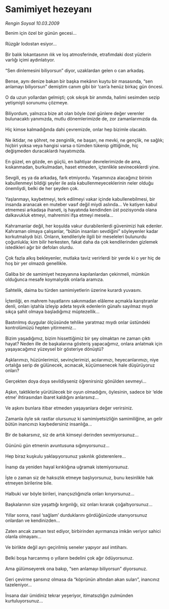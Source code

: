 # Samimiyet hezeyanı

*Rengin Soysal 10.03.2009*

<div class="taraf_structure_2col_1zq">
<div class="margen_n">



 <p>Benim için özel bir günün gecesi... <br/><br/>Rüzgâr lodostan esiyor... <br/><br/>Bir balık lokantasının ılık ve loş atmosferinde, etrafımdaki dost yüzlerin varlığı içimi aydınlatıyor. <br/><br/>“Sen dinlemesini biliyorsun” diyor, uzaklardan gelen o can arkadaş. <br/><br/>Bense, aynı denize bakan bir başka mekânın kuytu bir masasında, “sen anlamayı biliyorsun” demiştim canım gibi bir ‘can’a henüz birkaç gün öncesi. <br/><br/>O da uzun yollardan gelmişti; çok sıkışık bir anımda, halimi sesimden sezip yetişmişti sorunumu çözmeye. <br/><br/>Biliyordum, yalnızca bize ait olan böyle özel günlere değer verenler bulunacaktı yanımızda, mutlu dönemlerimizde de, zor zamanlarımızda da. <br/><br/>Hiç kimse kalmadığında dahi çevremizde, onlar hep bizimle olacaktı. <br/><br/>Ne iktidar, ne şöhret, ne zenginlik, ne başarı, ne mevki, ne gençlik, ne sağlık; hiçbiri yoksa veya hangisi varsa o tümden tükenip gittiğinde, hiç değişmeden duracaklardı hayatımızda. <br/><br/>En güzel, en gözde, en güçlü, en bahtiyar devrelerimizde de ama, kıskanmadan, burkulmadan, haset etmeden, içtenlikle sevineceklerdi yine. <br/><br/>Sevgili, eş ya da arkadaş, fark etmiyordu. Yaşamınıza alacağınız birinin kabullenmeyi bildiği şeyler ile asla kabullenmeyeceklerinin neler olduğu önemliydi, belki de her şeyden çok. <br/><br/>Yaşlanmayı, kaybetmeyi, terk edilmeyi vakar içinde kabullenebilmesi, bir insanda aranacak en muteber vasıf değil miydi aslında... Ve katiyen kabul etmemesi arkadaşa ihaneti, iş hayatında kendinden üst pozisyonda olana dalkavukluk etmeyi, mahremini ifşa etmeyi mesela... <br/><br/>Kahramanlar değil, her koşulda vakur durabilenlerdi güvenimizi hak edenler. Kahraman olmaya çalışanlar, “bütün insanları sevdiğini” söyleyenler kadar korkutmalıydı bizi. Onların, kendileriyle ilgili bir meseleleri bulunurdu çoğunlukla; kim bilir herkesten, fakat daha da çok kendilerinden gizlemek istedikleri ağır bir defoları olurdu. <br/><br/>Çok fazla alkış bekleyenler, mutlaka taviz verirlerdi bir yerde ki o yer hiç de hoş bir yer olmazdı genellikle. <br/><br/>Galiba bir de samimiyet hezeyanına kapılanlardan çekinmeli, mümkün olduğunca mesafe koymalıydık onlarla aramıza. <br/><br/>Sahtelik, daima bu türden samimiyetlerin üzerine kurardı yuvasını. <br/><br/>İçtenliği, en mahrem hayatlarını sakınmadan elâleme açmakla karıştıranlar denli, onları iştahla izleyip adeta teşvik edenlerin günahı sayılmaz mıydı sıkça şahit olmaya başladığımız müptezellik... <br/><br/>Bastırılmış duygular ölçüsünde tehlike yaratmaz mıydı onlar üstündeki kontrolümüzü hepten yitirmemiz... <br/><br/>Bizim yaşadığımız, bizim hissettiğimiz bir şey olmaktan ne zaman çıktı hayat? Neden ille de başkalarına gösteriş yapacağımız, onlara anlatmak için yaşayacağımız yüzeysel bir gösteriye dönüştü? <br/><br/>Aşklarımızı, hüzünlerimizi, sevinçlerimizi, acılarımızı, heyecanlarımızı, niye ortalığa serip de gülünecek, acınacak, küçümsenecek hale düşürüyoruz onları? <br/><br/>Gerçekten doya doya sevildiyseniz öğrenirsiniz gönülden sevmeyi... <br/><br/>Aşkın, taktiklerle yürütülecek bir oyun olmadığını, öylesinin, sadece bir ‘elde etme’ ihtirasından ibaret kaldığını anlarsınız... <br/><br/>Ve aşkını bunlara itibar etmeden yaşayanlara değer verirsiniz. <br/><br/>Zamanla öyle sık rastlar olursunuz ki samimiyetsizliğin samimiliğine, an gelir bütün inancınızı kaybedersiniz insanlığa... <br/><br/>Bir de bakarsınız, siz de artık kimseyi derinden sevmiyorsunuz... <br/><br/>Gününü gün etmenin avuntusuna sığınıyorsunuz... <br/><br/>Hep biraz kuşkulu yaklaşıyorsunuz yakınlık gösterenlere... <br/><br/>İnanıp da yeniden hayal kırıklığına uğramak istemiyorsunuz. <br/><br/>İşte o zaman siz de haksızlık etmeye başlıyorsunuz, bunu kesinlikle hak etmeyen birilerine bile. <br/><br/>Halbuki var böyle birileri, inançsızlığınızla onları kırıyorsunuz... <br/><br/>Başkalarının size yaşattığı kırgınlığı, siz onları kırarak çoğaltıyorsunuz... <br/><br/>Yıllar sonra, nasıl ‘sağlam’ durduklarını gördüğünüzde utanıyorsunuz onlardan ve kendinizden... <br/><br/>Zaten ancak zaman test ediyor, birbirinden ayırmanıza imkân veriyor sahici olanla olmayanı... <br/><br/>Ve birlikte değil ayrı geçirilmiş seneler yapıyor asıl imtihanı. <br/><br/>Belki boşa harcanmış o yılların bedelini çok ağır ödüyorsunuz. <br/><br/>Ama gülümseyerek ona bakıp, “sen anlamayı biliyorsun” diyorsunuz. <br/><br/>Geri çevirme şansınız olmasa da “köprünün altından akan suları”, inancınız tazeleniyor... <br/><br/>İnsana dair ümidiniz tekrar yeşeriyor, itimatsızlığın zulmünden kurtuluyorsunuz...</p>

<br/>


<div id="taraf_not">
</div>

</div>


</div>
